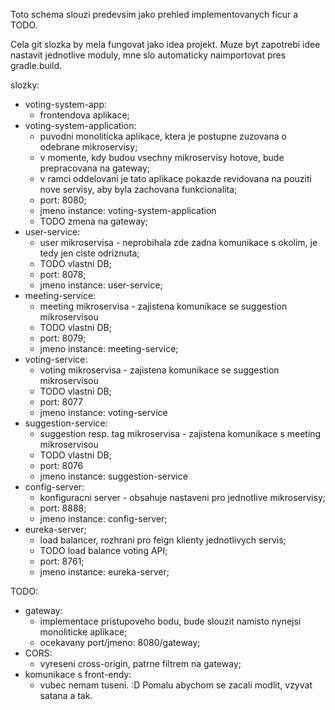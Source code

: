 Toto schema slouzi predevsim jako prehled implementovanych ficur a TODO.

Cela git slozka by mela fungovat jako idea projekt. Muze byt zapotrebi idee nastavit jednotlive moduly, mne slo automaticky naimportovat pres gradle.build.

slozky:
  + voting-system-app:
    + frontendova aplikace;
  + voting-system-application:
    + puvodni monoliticka aplikace, ktera je postupne zuzovana o odebrane mikroservisy;
    + v momente, kdy budou vsechny mikroservisy hotove, bude prepracovana na gateway;
    + v ramci oddelovani je tato aplikace pokazde revidovana na pouziti nove servisy, aby byla zachovana funkcionalita;
    + port: 8080;
    + jmeno instance: voting-system-application
    + TODO zmena na gateway;
  + user-service:
    + user mikroservisa - neprobihala zde zadna komunikace s okolim, je tedy jen ciste odriznuta;
    + TODO vlastni DB;
    + port: 8078;
    + jmeno instance: user-service;
  + meeting-service:
    + meeting mikroservisa - zajistena komunikace se suggestion mikroservisou
    + TODO vlastni DB;
    + port: 8079;
    + jmeno instance: meeting-service;
  + voting-service:
    + voting mikroservisa - zajistena komunikace se suggestion mikroservisou
    + TODO vlastni DB;
    + port: 8077
    + jmeno instance: voting-service
  + suggestion-service:
    + suggestion resp. tag mikroservisa - zajistena komunikace s meeting mikroservisou
    + TODO vlastni DB;
    + port: 8076
    + jmeno instance: suggestion-service
  + config-server:
    + konfiguracni server - obsahuje nastaveni pro jednotlive mikroservisy;
    + port: 8888;
    + jmeno instance: config-server;
  + eureka-server;
    + load balancer, rozhrani pro feign klienty jednotlivych servis;
    + TODO load balance voting API;
    + port: 8761;
    + jmeno instance: eureka-server;
    
TODO:
  + gateway:
    + implementace pristupoveho bodu, bude slouzit namisto nynejsi monoliticke aplikace;
    + ocekavany port/jmeno: 8080/gateway;
  + CORS:
    + vyreseni cross-origin, patrne filtrem na gateway;
  + komunikace s front-endy:
    + vubec nemam tuseni. :D Pomalu abychom se zacali modlit, vzyvat satana a tak.
